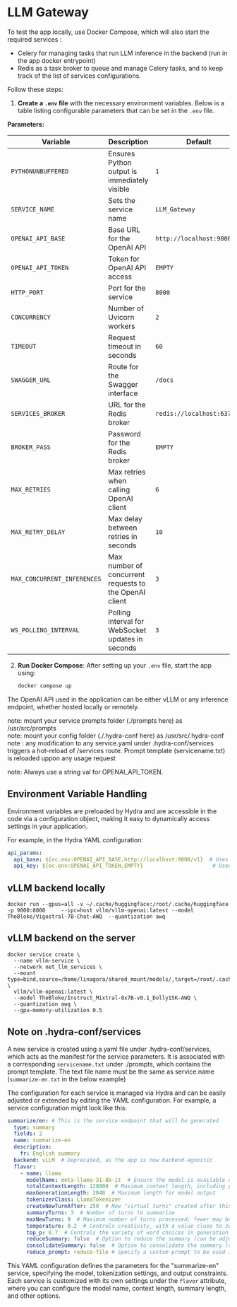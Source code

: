 # LLM Gateway

To test the app locally, use Docker Compose, which will also start the required services :  

* Celery for managing tasks that run LLM inference in the backend (run in the app docker entrypoint)  
* Redis as a task broker to queue and manage Celery tasks, and to keep track of the list of services configurations.


Follow these steps:

1. **Create a `.env` file** with the necessary environment variables. Below is a table listing configurable parameters that can be set in the `.env` file.

**Parameters:**

| Variable               | Description                                                                                   | Default                       | Example                          |
|------------------------|-----------------------------------------------------------------------------------------------|-------------------------------|----------------------------------|
| `PYTHONUNBUFFERED`     | Ensures Python output is immediately visible                                                 | `1`                           | `1`                              |
| `SERVICE_NAME`         | Sets the service name                                                                        | `LLM_Gateway`                 | `LLM_Gateway`                    |
| `OPENAI_API_BASE`      | Base URL for the OpenAI API                                                                  | `http://localhost:9000/v1`     | `http://vllm-backend:8000/v1`    |
| `OPENAI_API_TOKEN`     | Token for OpenAI API access                                                                  | `EMPTY`                       | `EMPTY`                          |
| `HTTP_PORT`            | Port for the service                                                                         | `8000`                        | `8000`                           |
| `CONCURRENCY`          | Number of Uvicorn workers                                                                   | `2`                           | `2`                              |
| `TIMEOUT`              | Request timeout in seconds                                                                   | `60`                          | `60`                             |
| `SWAGGER_URL`          | Route for the Swagger interface                                                              | `/docs`                       | `/docs`                          |
| `SERVICES_BROKER`      | URL for the Redis broker                                                                     | `redis://localhost:6379/0`     | `redis://task-broker-redis:6379/0` |
| `BROKER_PASS`          | Password for the Redis broker                                                                | `EMPTY`                       | `password`                       |
| `MAX_RETRIES`          | Max retries when calling OpenAI client                                                      | `6`                           | `6`                              |
| `MAX_RETRY_DELAY`      | Max delay between retries in seconds                                                         | `10`                          | `10`                             |
| `MAX_CONCURRENT_INFERENCES` | Max number of concurrent requests to the OpenAI client                                     | `3`                           | `3`                              |
| `WS_POLLING_INTERVAL`  | Polling interval for WebSocket updates in seconds                                            | `3`                           | `3`                              |


2. **Run Docker Compose**: After setting up your `.env` file, start the app using:

   ```bash
   docker compose up
   ```
The OpenAI API used in the application can be either vLLM or any inference endpoint, whether hosted locally or remotely.

note: mount your service prompts folder (./prompts here) as /usr/src/prompts  
note: mount your config folder (./.hydra-conf here) as /usr/src/.hydra-conf  
note : any modification to any service.yaml under .hydra-conf/services triggers a hot-reload of /services route. Prompt template (servicename.txt) is reloaded uppon any usage request

note: Always use a string val for OPENAI_API_TOKEN.

## Environment Variable Handling

Environment variables are preloaded by Hydra and are accessible in the code via a configuration object, making it easy to dynamically access settings in your application.

For example, in the Hydra YAML configuration:

```yaml
api_params:
  api_base: ${oc.env:OPENAI_API_BASE,http://localhost:9000/v1}  # Uses the OPENAI_API_BASE env variable or defaults to http://localhost:9000/v1
  api_key: ${oc.env:OPENAI_API_TOKEN,EMPTY}                      # Uses the OPENAI_API_TOKEN env variable or defaults to EMPTY
```


## vLLM backend locally

```console
docker run --gpus=all -v ~/.cache/huggingface:/root/.cache/huggingface  -p 9000:8000     --ipc=host vllm/vllm-openai:latest --model TheBloke/Vigostral-7B-Chat-AWQ  --quantization awq
```

## vLLM backend on the server

```console
docker service create \
  --name vllm-service \
  --network net_llm_services \
  --mount type=bind,source=/home/linagora/shared_mount/models/,target=/root/.cache/huggingface \
  vllm/vllm-openai:latest \
  --model TheBloke/Instruct_Mixtral-8x7B-v0.1_Dolly15K-AWQ \
  --quantization awq \
  --gpu-memory-utilization 0.5
```

## Note on .hydra-conf/services

A new service is created using a yaml file under .hydra-conf/services, which acts as the manifest for the service parameters. It is associated with a corresponding `servicename.txt` under ./prompts, which contains the prompt template. The text file name must be the same as service.name (`summarize-en.txt` in the below example)

The configuration for each service is managed via Hydra and can be easily adjusted or extended by editing the YAML configuration. For example, a service configuration might look like this:

```yaml
summarize/en: # This is the service endpoint that will be generated
  type: summary
  fields: 2
  name: summarize-en
  description:
    fr: English summary
  backend: vLLM  # Deprecated, as the app is now backend-agnostic
  flavor:
    - name: llama
      modelName: meta-llama-31-8b-it  # Ensure the model is available on the inference server or it will cause errors
      totalContextLength: 128000  # Maximum context length, including prompt, user input, and generated tokens
      maxGenerationLength: 2048  # Maximum length for model output
      tokenizerClass: LlamaTokenizer
      createNewTurnAfter: 250  # New "virtual turns" created after this number of tokens
      summaryTurns: 3  # Number of turns to summarize
      maxNewTurns: 9  # Maximum number of turns processed; fewer may be used if the token count is too high
      temperature: 0.2  # Controls creativity, with a value close to zero for more accurate summaries
      top_p: 0.7  # Controls the variety of word choices in generation
      reduceSummary: false  # Option to reduce the summary (can be adjusted based on use case)
      consolidateSummary: false  # Option to consolidate the summary (can be adjusted based on use case)
      reduce_prompt: reduce-file # Specify a custom prompt to be used in the reduce step. Name of the txt file without the extension. File needs to be under the ${prompt_path} directory
```
This YAML configuration defines the parameters for the "summarize-en" service, specifying the model, tokenization settings, and output constraints. Each service is customized with its own settings under the `flavor` attribute, where you can configure the model name, context length, summary length, and other options.